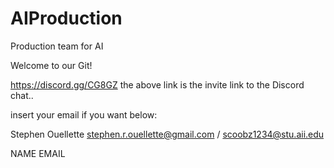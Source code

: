 # AIProduction
Production team for AI

Welcome to our Git!

https://discord.gg/CG8GZ
the above link is the invite link to the Discord chat..

insert your email if you want below:

Stephen Ouellette
stephen.r.ouellette@gmail.com / scoobz1234@stu.aii.edu

NAME
EMAIL

